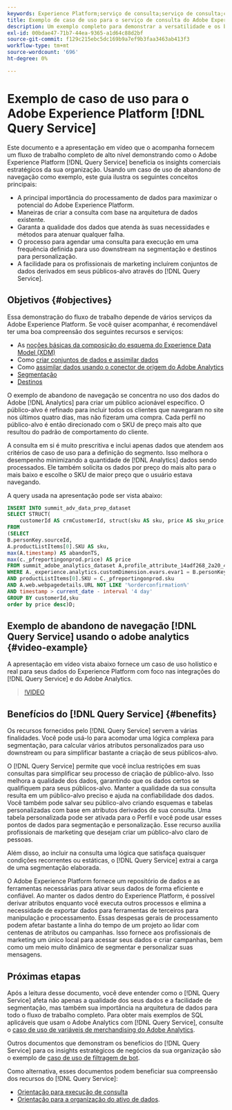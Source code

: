```yaml
---
keywords: Experience Platform;serviço de consulta;serviço de consulta;consulta;;query service;Query service;query
title: Exemplo de caso de uso para o serviço de consulta do Adobe Experience Platform
description: Um exemplo completo para demonstrar a versatilidade e os benefícios do Adobe Experience Platform Query Service.
exl-id: 00bdae47-71b7-44ea-9365-a1d64c88d2bf
source-git-commit: f129c215ebc5dc169b9a7ef9b3faa3463ab413f3
workflow-type: tm+mt
source-wordcount: '696'
ht-degree: 0%

---
```


# Exemplo de caso de uso para o Adobe Experience Platform [!DNL Query Service]

Este documento e a apresentação em vídeo que o acompanha fornecem um fluxo de trabalho completo de alto nível demonstrando como o Adobe Experience Platform [!DNL Query Service] beneficia os insights comerciais estratégicos da sua organização. Usando um caso de uso de abandono de navegação como exemplo, este guia ilustra os seguintes conceitos principais:

* A principal importância do processamento de dados para maximizar o potencial do Adobe Experience Platform.
* Maneiras de criar a consulta com base na arquitetura de dados existente.
* Garanta a qualidade dos dados que atenda às suas necessidades e métodos para atenuar qualquer falha.
* O processo para agendar uma consulta para execução em uma frequência definida para uso downstream na segmentação e destinos para personalização.
* A facilidade para os profissionais de marketing incluírem conjuntos de dados derivados em seus públicos-alvo através do [!DNL Query Service].

## Objetivos {#objectives}

Essa demonstração do fluxo de trabalho depende de vários serviços da Adobe Experience Platform. Se você quiser acompanhar, é recomendável ter uma boa compreensão dos seguintes recursos e serviços:

* As [noções básicas da composição do esquema do Experience Data Model (XDM)](../../xdm/schema/composition.md)
* Como [criar conjuntos de dados e assimilar dados](https://experienceleague.adobe.com/docs/platform-learn/tutorials/data-ingestion/create-datasets-and-ingest-data.html)
* Como [assimilar dados usando o conector de origem do Adobe Analytics](https://experienceleague.adobe.com/docs/platform-learn/tutorials/sources/ingest-data-from-adobe-analytics.html?lang=pt-BR)
* [Segmentação](../../segmentation/home.md)
* [Destinos](../../destinations/home.md)

O exemplo de abandono de navegação se concentra no uso dos dados do Adobe [!DNL Analytics] para criar um público acionável específico. O público-alvo é refinado para incluir todos os clientes que navegaram no site nos últimos quatro dias, mas não fizeram uma compra. Cada perfil no público-alvo é então direcionado com o SKU de preço mais alto que resultou do padrão de comportamento do cliente.

A consulta em si é muito prescritiva e inclui apenas dados que atendem aos critérios de caso de uso para a definição do segmento. Isso melhora o desempenho minimizando a quantidade de [!DNL Analytics] dados sendo processados. Ele também solicita os dados por preço do mais alto para o mais baixo e escolhe o SKU de maior preço que o usuário estava navegando.

A query usada na apresentação pode ser vista abaixo:

```sql
INSERT INTO summit_adv_data_prep_dataset
SELECT STRUCT(
    customerId AS crmCustomerId, struct(sku AS sku, price AS sku_price, abandonTS AS abandonTS) AS abandonBrowse) AS _pfreportingonprod
FROM
(SELECT
B.personKey.sourceId,
A.productListItems[0].SKU AS sku,
max(A.timestamp) AS abandonTS,
max(c._pfreportingonprod.price) AS price
FROM summit_adobe_analytics_dataset A,profile_attribute_14adf268_2a20_4dee_bee6_a6b0e34616a9 B,summit_product_dataset c
WHERE A._experience.analytics.customDimension.evars.evar1 = B.personKey.sourceID
AND productListItems[0].SKU = C._pfreportingonprod.sku
AND A.web.webpagedetails.URL NOT LIKE '%orderconfirmation%'
AND timestamp > current_date - interval '4 day'
GROUP BY customerId,sku
order by price desc)D;
```

## Exemplo de abandono de navegação [!DNL Query Service] usando o adobe analytics {#video-example}

A apresentação em vídeo vista abaixo fornece um caso de uso holístico e real para seus dados do Experience Platform com foco nas integrações do [!DNL Query Service] e do Adobe Analytics.

>[!VIDEO](https://video.tv.adobe.com/v/342533?quality=12&learn=on)

## Benefícios do [!DNL Query Service] {#benefits}

Os recursos fornecidos pelo [!DNL Query Service] servem a várias finalidades. Você pode usá-lo para acomodar uma lógica complexa para segmentação, para calcular vários atributos personalizados para uso downstream ou para simplificar bastante a criação de seus públicos-alvo.

O [!DNL Query Service] permite que você inclua restrições em suas consultas para simplificar seu processo de criação de público-alvo. Isso melhora a qualidade dos dados, garantindo que os dados certos se qualifiquem para seus públicos-alvo. Manter a qualidade da sua consulta resulta em um público-alvo preciso e ajuda na confiabilidade dos dados. Você também pode salvar seu público-alvo criando esquemas e tabelas personalizadas com base em atributos derivados de sua consulta. Uma tabela personalizada pode ser ativada para o Perfil e você pode usar esses pontos de dados para segmentação e personalização. Esse recurso auxilia profissionais de marketing que desejam criar um público-alvo claro de pessoas.

Além disso, ao incluir na consulta uma lógica que satisfaça quaisquer condições recorrentes ou estáticas, o [!DNL Query Service] extrai a carga de uma segmentação elaborada.

O Adobe Experience Platform fornece um repositório de dados e as ferramentas necessárias para ativar seus dados de forma eficiente e confiável. Ao manter os dados dentro do Experience Platform, é possível derivar atributos enquanto você executa outros processos e elimina a necessidade de exportar dados para ferramentas de terceiros para manipulação e processamento. Essas despesas gerais de processamento podem afetar bastante a linha do tempo de um projeto ao lidar com centenas de atributos ou campanhas. Isso fornece aos profissionais de marketing um único local para acessar seus dados e criar campanhas, bem como um meio muito dinâmico de segmentar e personalizar suas mensagens.

## Próximas etapas

Após a leitura desse documento, você deve entender como o [!DNL Query Service] afeta não apenas a qualidade dos seus dados e a facilidade de segmentação, mas também sua importância na arquitetura de dados para todo o fluxo de trabalho completo. Para obter mais exemplos de SQL aplicáveis que usam o Adobe Analytics com [!DNL Query Service], consulte o [caso de uso de variáveis de merchandising do Adobe Analytics](./merchandising-variables.md).

Outros documentos que demonstram os benefícios do [!DNL Query Service] para os insights estratégicos de negócios da sua organização são o exemplo de [caso de uso de filtragem de bot](./bot-filtering.md).

Como alternativa, esses documentos podem beneficiar sua compreensão dos recursos do [!DNL Query Service]:

* [Orientação para execução de consulta](../best-practices/writing-queries.md)
* [Orientação para a organização do ativo de dados](../best-practices/organize-data-assets.md).


